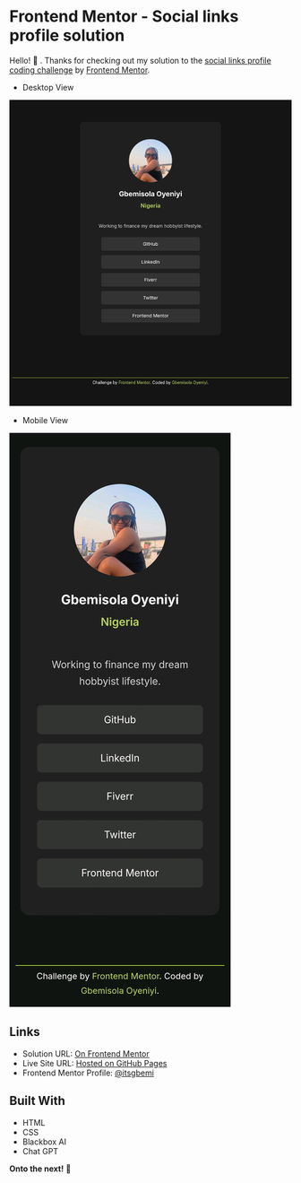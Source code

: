 # Frontend Mentor - Social links profile solution

Hello! 👋 . Thanks for checking out my solution to the  [social links profile coding challenge](https://www.frontendmentor.io/challenges/social-links-profile-UG32l9m6dQ) by [Frontend Mentor](https://www.frontendmentor.io).

- Desktop View

![Desktop view of my Social links profile coding challenge solution](desktop-view-social-links.jpg)

- Mobile View

![Mobile view of my Social links profile coding challenge solution](mobile-view-social-links.jpg)

## Links

- Solution URL: [On Frontend Mentor](https://www.frontendmentor.io/solutions/social-links-profile-built-with-ai-tszW27We5J)
- Live Site URL: [Hosted on GitHub Pages](https://itsgbemi.github.io/frontend-mentor-projects/social-links/)
- Frontend Mentor Profile: [@itsgbemi](https://www.frontendmentor.io/profile/itsgbemi)

## Built With

- HTML
- CSS
- Blackbox AI
- Chat GPT

**Onto the next!** 🚀
